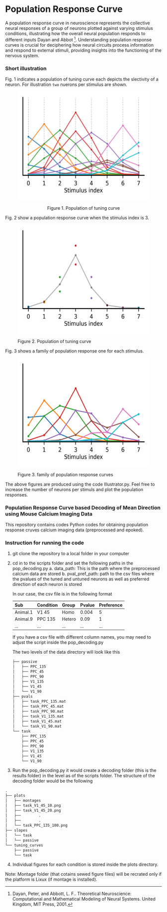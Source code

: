 # Population Response Curve

A population response curve in neuroscience represents the collective neural responses  of a group of neurons plotted against varying stimulus conditions, illustrating how the overall neural population responds to different inputs Dayan and Abbot [^1]. Understanding population response curves is crucial for deciphering how neural circuits process information and respond to external stimuli, providing insights into the functioning of the nervous system. 

[^1]: Dayan, Peter, and Abbott, L. F.. Theoretical Neuroscience: Computational and Mathematical Modeling of Neural Systems. United Kingdom, MIT Press, 2001.

### Short illustration

Fig. 1 indicates a population of tuning curve each depicts the slectivity of a neuron. For illustration `two` nuerons per stimulus are shown.

<figure style="text-align: center;">
<p align='center'>
<img src="figs/NeuronsTuningCurves.png" width="450" height="350">
</p>
<figcaption> Figure 1. Population of tuning curve </figcaption>
</figure> 

Fig. 2 show a population response curve when the stimulus index is 3. 

<figure>
<p align='center'>
<img src="figs/Stimulus3_PopRespCur.png" width="450" height="350">
</p>
<figcaption> Figure 2. Population of tuning curve </figcaption>
</figure>

Fig. 3 shows a family of population response one for each stimulus.

<figure>
<p align='center'>
<img src="figs/All_PopRespCurs.png" width="450" height="350">
</p>
<figcaption> Figure 3. family of population response curves </figcaption>
</figure>

The above figures are produced using the code Illustrator.py. Feel free to increase the number of neurons per stimuls and plot the population responses.


###  Population Response Curve based Decoding of Mean Direction using Mouse Calcium Imaging Data
This repository contains codes Python codes for obtaining population response cruves calcium imaging data (preprocessed and epoked).



### Instruction for running the code

1. git clone the repository to a local folder in your computer

2. cd in to the scripts folder and set the following paths in the  pop_decoding.py
	a. data_path: This is the path where the preprocessed calcium data are stored
	b. pval_pref_path: path to the csv files where the pvalues of the tuned and untuned neurons as well as preferred direction of each neuron is stored

	In our case, the csv file is in the following format
	
	| Sub	   | Condition| Group    | Pvalue	|Preference|
	|----------|----------|----------|----------|----------|
	| Animal.1 | V1 45	  | Homo     | 0.004    | 5        |
	| Animal.9 | PPC 135  | Hetero   | 0.09     |  1       |
	| ...      | ...      | ...      | ...      | ...      |

	If you have a csv file with different column names, you may need to adjust the script inside the pop_decoding.py

	The two levels of the data directory will look like this

	```
	├── passive
	│   ├── PPC_135
	│   ├── PPC_45
	│   ├── PPC_90
	│   ├── V1_135
	│   ├── V1_45
	│   └── V1_90
	├── pvals
	│   ├── task_PPC_135.mat
	│   ├── task_PPC_45.mat
	│   ├── task_PPC_90.mat
	│   ├── task_V1_135.mat
	│   ├── task_V1_45.mat
	│   └── task_V1_90.mat
	└── task
	    ├── PPC_135
	    ├── PPC_45
	    ├── PPC_90
	    ├── V1_135
	    ├── V1_45
	    └── V1_90

	```
3. Run the pop_decoding.py it would create a decoding folder (this is the results folder) in the level as of the scripts folder. The structure  of the decoding folder would be the following

```
.
├── plots
│   ├── montages
│   ├── task_V1_45_10.png
│   ├── task_V1_45_20.png
│   ├──        . 
│   ├──        .  
│   └── task_PPC_135_100.png
├── slopes
│   └── task
│   └── passive
└── tuning_curves
    ├── passive
    └── task
```
4. Individual figures for each condition is stored inside the plots directory.

Note:  Montage folder (that cotains sewed figure files) will be recrated only if the platform is Lixux (if montage is installed). 
